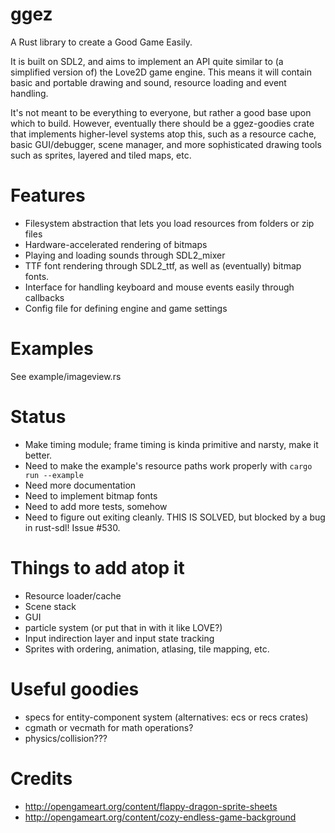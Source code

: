 # ggez

A Rust library to create a Good Game Easily.

It is built on SDL2, and aims to implement an API quite similar to (a simplified version of) the Love2D game
engine.  This means it will contain basic and portable drawing and sound, resource loading and event handling.

It's not meant to be everything to everyone, but rather a good base upon which to build.  However, eventually
there should be a ggez-goodies crate that implements higher-level systems atop this, such as a resource cache,
basic GUI/debugger, scene manager, and more sophisticated drawing tools such as sprites, layered and tiled maps,
etc.


# Features

* Filesystem abstraction that lets you load resources from folders or zip files
* Hardware-accelerated rendering of bitmaps
* Playing and loading sounds through SDL2_mixer
* TTF font rendering through SDL2_ttf, as well as (eventually) bitmap fonts.
* Interface for handling keyboard and mouse events easily through callbacks
* Config file for defining engine and game settings

# Examples

See example/imageview.rs

# Status

* Make timing module; frame timing is kinda primitive and narsty, make it better.
* Need to make the example's resource paths work properly with `cargo run --example`
* Need more documentation
* Need to implement bitmap fonts
* Need to add more tests, somehow
* Need to figure out exiting cleanly.  THIS IS SOLVED, but blocked by a bug in rust-sdl!  Issue #530.

# Things to add atop it

* Resource loader/cache
* Scene stack
* GUI
* particle system (or put that in with it like LOVE?)
* Input indirection layer and input state tracking
* Sprites with ordering, animation, atlasing, tile mapping, etc.

# Useful goodies

* specs for entity-component system (alternatives: ecs or recs crates)
* cgmath or vecmath for math operations?
* physics/collision???

# Credits

* http://opengameart.org/content/flappy-dragon-sprite-sheets
* http://opengameart.org/content/cozy-endless-game-background

